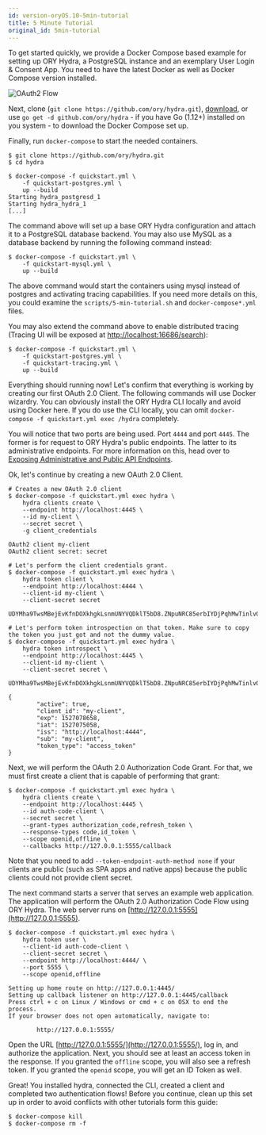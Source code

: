 ```yaml
---
id: version-oryOS.10-5min-tutorial
title: 5 Minute Tutorial
original_id: 5min-tutorial
---
```


To get started quickly, we provide a Docker Compose based example for setting up
ORY Hydra, a PostgreSQL instance and an exemplary User Login & Consent App. You
need to have the latest Docker as well as Docker Compose version installed.

<img src="../../images/docs/hydra/oauth2-flow.gif" alt="OAuth2 Flow">

Next, clone (`git clone https://github.com/ory/hydra.git`),
[download](https://github.com/ory-am/hydra/archive/master.zip), or use
`go get -d github.com/ory/hydra` - if you have Go (1.12+) installed on you
system - to download the Docker Compose set up.

Finally, run `docker-compose` to start the needed containers.

```
$ git clone https://github.com/ory/hydra.git
$ cd hydra

$ docker-compose -f quickstart.yml \
    -f quickstart-postgres.yml \
    up --build
Starting hydra_postgresd_1
Starting hydra_hydra_1
[...]
```

The command above will set up a base ORY Hydra configuration and attach it to a
PostgreSQL database backend. You may also use MySQL as a database backend by
running the following command instead:

```
$ docker-compose -f quickstart.yml \
    -f quickstart-mysql.yml \
    up --build
```

The above command would start the containers using mysql instead of postgres and
activating tracing capabilities. If you need more details on this, you could
examine the `scripts/5-min-tutorial.sh` and `docker-compose*.yml` files.

You may also extend the command above to enable distributed tracing (Tracing UI
will be exposed at [http://localhost:16686/search](localhost:16686/search)):

```
$ docker-compose -f quickstart.yml \
    -f quickstart-postgres.yml \
    -f quickstart-tracing.yml \
    up --build
```

Everything should running now! Let's confirm that everything is working by
creating our first OAuth 2.0 Client. The following commands will use Docker
wizardry. You can obviously install the ORY Hydra CLI locally and avoid using
Docker here. If you do use the CLI locally, you can omit
`docker-compose -f quickstart.yml exec /hydra` completely.

You will notice that two ports are being used. Port `4444` and port `4445`. The
former is for request to ORY Hydra's public endpoints. The latter to its
administrative endpoints. For more information on this, head over to
[Exposing Administrative and Public API Endpoints](hydra/production.md).

Ok, let's continue by creating a new OAuth 2.0 Client.

```
# Creates a new OAuth 2.0 client
$ docker-compose -f quickstart.yml exec hydra \
    hydra clients create \
    --endpoint http://localhost:4445 \
    --id my-client \
    --secret secret \
    -g client_credentials

OAuth2 client my-client
OAuth2 client secret: secret

# Let's perform the client credentials grant.
$ docker-compose -f quickstart.yml exec hydra \
    hydra token client \
    --endpoint http://localhost:4444 \
    --client-id my-client \
    --client-secret secret

UDYMha9TwsMBejEvKfnDOXkhgkLsnmUNYVQDklT5bD8.ZNpuNRC85erbIYDjPqhMwTinlvQmNTk_UvttcLQxFJY

# Let's perform token introspection on that token. Make sure to copy the token you just got and not the dummy value.
$ docker-compose -f quickstart.yml exec hydra \
    hydra token introspect \
    --endpoint http://localhost:4445 \
    --client-id my-client \
    --client-secret secret \
    UDYMha9TwsMBejEvKfnDOXkhgkLsnmUNYVQDklT5bD8.ZNpuNRC85erbIYDjPqhMwTinlvQmNTk_UvttcLQxFJY

{
        "active": true,
        "client_id": "my-client",
        "exp": 1527078658,
        "iat": 1527075058,
        "iss": "http://localhost:4444",
        "sub": "my-client",
        "token_type": "access_token"
}
```

Next, we will perform the OAuth 2.0 Authorization Code Grant. For that, we must
first create a client that is capable of performing that grant:

```
$ docker-compose -f quickstart.yml exec hydra \
    hydra clients create \
    --endpoint http://localhost:4445 \
    --id auth-code-client \
    --secret secret \
    --grant-types authorization_code,refresh_token \
    --response-types code,id_token \
    --scope openid,offline \
    --callbacks http://127.0.0.1:5555/callback
```

Note that you need to add `--token-endpoint-auth-method none` if your clients
are public (such as SPA apps and native apps) because the public clients could
not provide client secret.

The next command starts a server that serves an example web application. The
application will perform the OAuth 2.0 Authorization Code Flow using ORY Hydra.
The web server runs on [http://127.0.0.1:5555](http://127.0.0.1:5555).

```
$ docker-compose -f quickstart.yml exec hydra \
    hydra token user \
    --client-id auth-code-client \
    --client-secret secret \
    --endpoint http://localhost:4444/ \
    --port 5555 \
    --scope openid,offline

Setting up home route on http://127.0.0.1:4445/
Setting up callback listener on http://127.0.0.1:4445/callback
Press ctrl + c on Linux / Windows or cmd + c on OSX to end the process.
If your browser does not open automatically, navigate to:

        http://127.0.0.1:5555/
```

Open the URL [http://127.0.0.1:5555/](http://127.0.0.1:5555/), log in, and
authorize the application. Next, you should see at least an access token in the
response. If you granted the `offline` scope, you will also see a refresh token.
If you granted the `openid` scope, you will get an ID Token as well.

Great! You installed hydra, connected the CLI, created a client and completed
two authentication flows! Before you continue, clean up this set up in order to
avoid conflicts with other tutorials form this guide:

```
$ docker-compose kill
$ docker-compose rm -f
```
